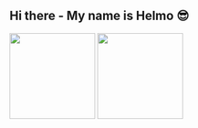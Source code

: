 ## Hi there - My name is Helmo 😎

<div>
    <img height = "150em" src = "https://github-readme-stats.vercel.app/api?username=HelmoFilho&show_icons=true&theme=merko&include_all_commits=true">
    <img height = "150em" src = "https://github-readme-stats.vercel.app/api/top-langs/?username=HelmoFilho&layout=compact&show_icons=true&theme=merko">    
</div>
